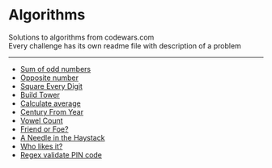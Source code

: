 # Algorithms
Solutions to algorithms from codewars.com <br>
Every challenge has its own readme file with description of a problem

---

* [Sum of odd numbers](https://github.com/Duk4/Python-Algorithms/tree/master/Sum-of-odd-numbers)
* [Opposite number](https://github.com/Duk4/Python-Algorithms/tree/master/Opposite-number)
* [Square Every Digit](https://github.com/Duk4/Python-Algorithms/tree/master/Square-Every-Digit)
* [Build Tower](https://github.com/Duk4/Python-Algorithms/tree/master/Build-Tower)
* [Calculate average](https://github.com/Duk4/Python-Algorithms/tree/master/Calculate-average)
* [Century From Year](https://github.com/Duk4/Python-Algorithms/tree/master/Century-From-Year)
* [Vowel Count](https://github.com/Duk4/Python-Algorithms/tree/master/Vowel-Count)
* [Friend or Foe?](https://github.com/Duk4/Python-Algorithms/tree/master/Friend-or-Foe)
* [A Needle in the Haystack](https://github.com/Duk4/Python-Algorithms/tree/master/A-Needle-in-the-Haystack)
* [Who likes it?](https://github.com/Duk4/Python-Algorithms/tree/master/Who-likes-it)
* [Regex validate PIN code](https://github.com/Duk4/Python-Algorithms/tree/master/Regex-validate-PIN-code)
